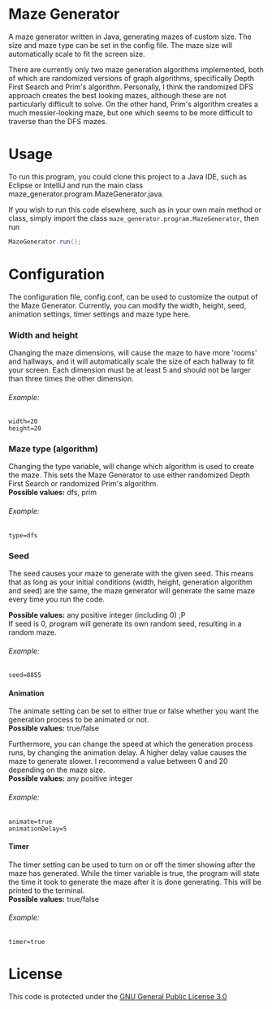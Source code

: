# Maze Generator
A maze generator written in Java, generating mazes of custom size.
The size and maze type can be set in the config file. The maze size
will automatically scale to fit the screen size.

There are currently only two maze generation algorithms implemented, both of which
are randomized versions of graph algorithms, specifically Depth First Search and Prim's algorithm.
Personally, I think the randomized DFS approach creates the best looking mazes, although these are
not particularly difficult to solve. On the other hand, Prim's algorithm creates a much
messier-looking maze, but one which seems to be more difficult to traverse than the DFS mazes.

# Usage
To run this program, you could clone this project to a Java IDE, such as Eclipse or IntelliJ
and run the main class maze_generator.program.MazeGenerator.java.

If you wish to run this code elsewhere, such as in your own main method or class, simply import the
class `maze_generator.program.MazeGenerator`, then run

```java
MazeGenerator.run();
```

# Configuration
The configuration file, config.conf, can be used to customize the output of the Maze Generator.
Currently, you can modify the width, height, seed, animation settings, timer settings and maze type here.

### Width and height
Changing the maze dimensions, will cause the maze to have more 'rooms' and hallways, and it
will automatically scale the size of each hallway to fit your screen. Each dimension must be
at least 5 and should not be larger than three times the other dimension.  
###### Example:  

```
width=20
height=20
```

### Maze type (algorithm)
Changing the type variable, will change which algorithm is used to create the maze. This sets the
Maze Generator to use either randomized Depth First Search or randomized Prim's algorithm.  
**Possible values:** dfs, prim  
###### Example:

```
type=dfs
```

### Seed
The seed causes your maze to generate with the given seed. This means that as long as your
initial conditions (width, height, generation algorithm and seed) are the same, the maze
generator will generate the same maze every time you run the code.

**Possible values:** any positive integer (including 0) ;P  
If seed is 0, program will generate its own random seed, resulting in a random maze.  
###### Example:

```
seed=8855
```

#### Animation
The animate setting can be set to either true or false whether you want the
generation process to be animated or not.  
**Possible values:** true/false

Furthermore, you can change the speed at which
the generation process runs, by changing the animation delay. A higher delay value
causes the maze to generate slower. I recommend a value between 0 and 20 depending
on the maze size.  
**Possible values:** any positive integer  
###### Example:

```
animate=true
animationDelay=5
```

#### Timer
The timer setting can be used to turn on or off the timer showing after the maze
has generated. While the timer variable is true, the program will state the time
it took to generate the maze after it is done generating. This will be printed
to the terminal.  
**Possible values:** true/false  
###### Example:

```
timer=true
```


# License
This code is protected under the [GNU General Public License 3.0](http://www.gnu.org/licenses/gpl-3.0.html)
